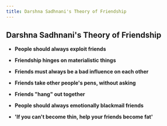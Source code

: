 ```yaml
---
title: Darshna Sadhnani's Theory of Friendship
---
```


## Darshna Sadhnani's Theory of Friendship

- **People should always exploit friends**

- **Friendship hinges on materialistic things**

- **Friends must always be a bad influence on each other**

- **Friends take other people's pens, without asking**

- **Friends "hang" out together**

- **People should always emotionally blackmail friends**

- **'If you can't become thin, help your friends become fat'**
